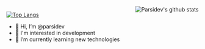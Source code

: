 <img align="right" src="https://github-readme-stats.vercel.app/api?username=parsidev&show_icons=true&theme=vue" alt="Parsidev's github stats" />

[![Top Langs](https://github-readme-stats.vercel.app/api/top-langs/?username=parsidev&langs_count=8)](https://github.com/anuraghazra/github-readme-stats)

- 👋 Hi, I’m @parsidev
- 👀 I'm interested in development
- 🌱 I’m currently learning new technologies
